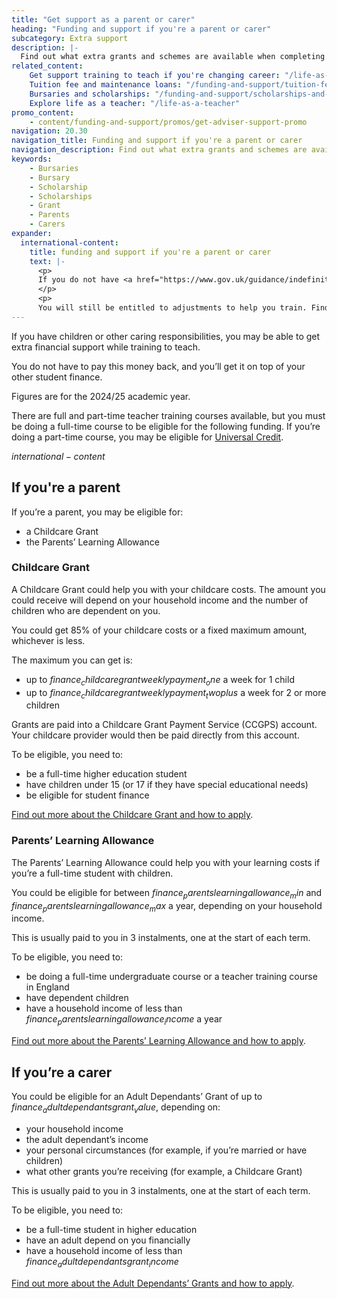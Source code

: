 ```yaml
---
title: "Get support as a parent or carer"
heading: "Funding and support if you're a parent or carer"
subcategory: Extra support
description: |-
  Find out what extra grants and schemes are available when completing your teacher training if you have children or other caring responsibilities.
related_content:
    Get support training to teach if you're changing career: "/life-as-a-teacher/change-careers"
    Tuition fee and maintenance loans: "/funding-and-support/tuition-fee-and-maintenance-loans"
    Bursaries and scholarships: "/funding-and-support/scholarships-and-bursaries"
    Explore life as a teacher: "/life-as-a-teacher"
promo_content:
    - content/funding-and-support/promos/get-adviser-support-promo
navigation: 20.30
navigation_title: Funding and support if you're a parent or carer
navigation_description: Find out what extra grants and schemes are available if you have children or other caring responsibilities.
keywords:
    - Bursaries
    - Bursary
    - Scholarship
    - Scholarships
    - Grant
    - Parents
    - Carers
expander:
  international-content:
    title: funding and support if you're a parent or carer
    text: |-
      <p>
      If you do not have <a href="https://www.gov.uk/guidance/indefinite-leave-to-remain-in-the-uk">indefinite leave to remain in the UK</a>, you're unlikely to be eligible for this financial support.
      </p>
      <p>
      You will still be entitled to adjustments to help you train. Find out about the <a href="/non-uk-teachers/fees-and-funding-for-non-uk-trainees">financial support available for non-UK citizens</a>.</p>
---
```


If you have children or other caring responsibilities, you may be able to get extra financial support while training to teach.

You do not have to pay this money back, and you’ll get it on top of your other student finance.

Figures are for the 2024/25 academic year.

There are full and part-time teacher training courses available, but you must be doing a full-time course to be eligible for the following funding. If you’re doing a part-time course, you may be eligible for [Universal Credit](https://www.gov.uk/guidance/universal-credit-and-students).

$international-content$

## If you're a parent

If you’re a parent, you may be eligible for:

 * a Childcare Grant
 * the Parents’ Learning Allowance

### Childcare Grant

A Childcare Grant could help you with your childcare costs. The amount you could receive will depend on your household income and the number of children who are dependent on you.

You could get 85% of your childcare costs or a fixed maximum amount, whichever is less.

The maximum you can get is:

* up to $finance_childcaregrantweeklypayment_one$ a week for 1 child
* up to $finance_childcaregrantweeklypayment_twoplus$ a week for 2 or more children

Grants are paid into a Childcare Grant Payment Service (CCGPS) account. Your childcare provider would then be paid directly from this account.

To be eligible, you need to:

* be a full-time higher education student
* have children under 15 (or 17 if they have special educational needs)
* be eligible for student finance

[Find out more about the Childcare Grant and how to apply](https://www.gov.uk/childcare-grant).

### Parents’ Learning Allowance

The Parents’ Learning Allowance could help you with your learning costs if you’re a full-time student with children.

You could be eligible for between $finance_parentslearningallowance_min$ and $finance_parentslearningallowance_max$ a year, depending on your household income.

This is usually paid to you in 3 instalments, one at the start of each term.

To be eligible, you need to:

* be doing a full-time undergraduate course or a teacher training course in England
* have dependent children
* have a household income of less than $finance_parentslearningallowance_income$ a year

[Find out more about the Parents’ Learning Allowance and how to apply](https://www.gov.uk/parents-learning-allowance).

## If you’re a carer

You could be eligible for an Adult Dependants’ Grant of up to $finance_adultdependantsgrant_value$, depending on:

* your household income
* the adult dependant’s income
* your personal circumstances (for example, if you’re married or have children)
* what other grants you’re receiving (for example, a Childcare Grant)

This is usually paid to you in 3 instalments, one at the start of each term.

To be eligible, you need to:

* be a full-time student in higher education
* have an adult depend on you financially
* have a household income of less than $finance_adultdependantsgrant_income$

[Find out more about the Adult Dependants’ Grants and how to apply](https://www.gov.uk/adult-dependants-grant).

